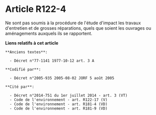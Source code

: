 # Article R122-4

Ne sont pas soumis à la procédure de l'étude d'impact les travaux d'entretien et de grosses réparations, quels que soient les
ouvrages ou aménagements auxquels ils se rapportent.

**Liens relatifs à cet article**

	**Anciens textes**:

	  - Décret n°77-1141 1977-10-12 art. 3 A

	**Codifié par**:

	  - Décret n°2005-935 2005-08-02 JORF 5 août 2005

	**Cité par**:

	  - Décret n°2014-751 du 1er juillet 2014 - art. 3 (VT)
	  - Code de l'environnement - art. R122-17 (V)
	  - Code de l'environnement - art. R181-4 (VD)
	  - Code de l'environnement - art. R181-9 (VD)
